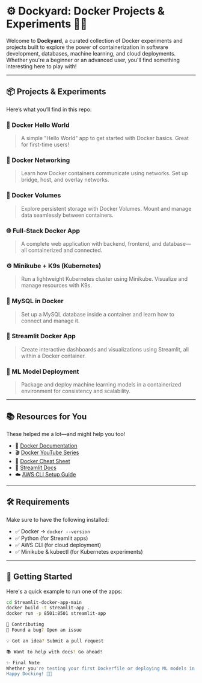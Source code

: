 # ⚙️ Dockyard: Docker Projects & Experiments 🐳🚢

Welcome to **Dockyard**, a curated collection of Docker experiments and projects built to explore the power of containerization in software development, databases, machine learning, and cloud deployments. Whether you're a beginner or an advanced user, you'll find something interesting here to play with!

---

## 📦 Projects & Experiments

Here’s what you’ll find in this repo:

### 🐣 Docker Hello World  
> A simple "Hello World" app to get started with Docker basics. Great for first-time users!

### 🔗 Docker Networking  
> Learn how Docker containers communicate using networks. Set up bridge, host, and overlay networks.

### 📁 Docker Volumes  
> Explore persistent storage with Docker Volumes. Mount and manage data seamlessly between containers.

### 🌐 Full-Stack Docker App  
> A complete web application with backend, frontend, and database—all containerized and connected.

### ⚙️ Minikube + K9s (Kubernetes)  
> Run a lightweight Kubernetes cluster using Minikube. Visualize and manage resources with K9s.

### 🐬 MySQL in Docker  
> Set up a MySQL database inside a container and learn how to connect and manage it.

### 🎨 Streamlit Docker App  
> Create interactive dashboards and visualizations using Streamlit, all within a Docker container.

### 🤖 ML Model Deployment  
> Package and deploy machine learning models in a containerized environment for consistency and scalability.

---

## 📚 Resources for You

These helped me a lot—and might help you too!

- 📖 [Docker Documentation](https://docs.docker.com/)
- 🎬 [Docker YouTube Series](https://www.youtube.com/results?search_query=docker+tutorial)
- 🧾 [Docker Cheat Sheet](https://dockerlabs.collabnix.com/docker/cheatsheet/)
- 📘 [Streamlit Docs](https://docs.streamlit.io/)
- ☁️ [AWS CLI Setup Guide](https://docs.aws.amazon.com/cli/latest/userguide/install-cliv2.html)

---

## 🛠 Requirements

Make sure to have the following installed:

- ✅ Docker → `docker --version`
- ✅ Python (for Streamlit apps)
- ✅ AWS CLI (for cloud deployment)
- ✅ Minikube & kubectl (for Kubernetes experiments)

---

## 🚀 Getting Started

Here's a quick example to run one of the apps:

```bash
cd Streamlit-docker-app-main
docker build -t streamlit-app .
docker run -p 8501:8501 streamlit-app

🤝 Contributing
🐞 Found a bug? Open an issue

💡 Got an idea? Submit a pull request

📚 Want to help with docs? Go ahead!

✨ Final Note
Whether you're testing your first Dockerfile or deploying ML models in the cloud—this repo is your dockyard to learn, build, and ship containers with confidence.
Happy Docking! 🐳🚀
